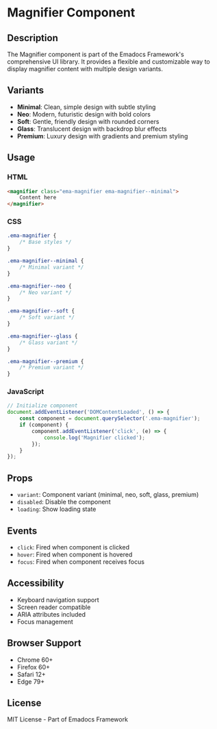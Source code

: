# Magnifier Component

## Description
The Magnifier component is part of the Emadocs Framework's comprehensive UI library. It provides a flexible and customizable way to display magnifier content with multiple design variants.

## Variants
- **Minimal**: Clean, simple design with subtle styling
- **Neo**: Modern, futuristic design with bold colors
- **Soft**: Gentle, friendly design with rounded corners
- **Glass**: Translucent design with backdrop blur effects
- **Premium**: Luxury design with gradients and premium styling

## Usage

### HTML
```html
<magnifier class="ema-magnifier ema-magnifier--minimal">
    Content here
</magnifier>
```

### CSS
```css
.ema-magnifier {
    /* Base styles */
}

.ema-magnifier--minimal {
    /* Minimal variant */
}

.ema-magnifier--neo {
    /* Neo variant */
}

.ema-magnifier--soft {
    /* Soft variant */
}

.ema-magnifier--glass {
    /* Glass variant */
}

.ema-magnifier--premium {
    /* Premium variant */
}
```

### JavaScript
```javascript
// Initialize component
document.addEventListener('DOMContentLoaded', () => {
    const component = document.querySelector('.ema-magnifier');
    if (component) {
        component.addEventListener('click', (e) => {
            console.log('Magnifier clicked');
        });
    }
});
```

## Props
- `variant`: Component variant (minimal, neo, soft, glass, premium)
- `disabled`: Disable the component
- `loading`: Show loading state

## Events
- `click`: Fired when component is clicked
- `hover`: Fired when component is hovered
- `focus`: Fired when component receives focus

## Accessibility
- Keyboard navigation support
- Screen reader compatible
- ARIA attributes included
- Focus management

## Browser Support
- Chrome 60+
- Firefox 60+
- Safari 12+
- Edge 79+

## License
MIT License - Part of Emadocs Framework
